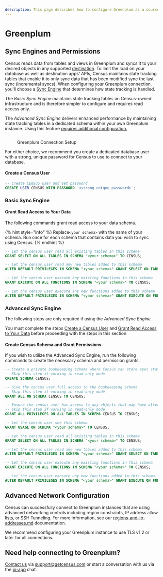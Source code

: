 ```yaml
---
description: This page describes how to configure Greenplum as a source for Census.
---
```


# Greenplum

## Sync Engines and Permissions

Census reads data from tables and views in Greenplum and syncs it to your desired objects in any supported [destination](broken-reference). To limit the load on your database as well as destination apps' APIs, Census maintains state tracking tables that enable it to only sync data that has been modified sync the last sync (incremental syncs). When configuring your Greenplum connection, you'll choose a [Sync Engine](../overview.md#sync-engines) that determines how state tracking is handled.

The _Basic Sync Engine_ maintains state tracking tables on Census-owned infrastructure and is therefore simpler to configure and requires read access only.

The _Advanced Sync Engine_ delivers enhanced performance by maintaining state tracking tables in a dedicated schema within your own Greenplum instance. Using this feature [requires additional configuration.](greenplum.md#advanced-sync-engine)

<figure><img src="../../.gitbook/assets/Screenshot 2023-08-04 at 3.59.40 PM (1).png" alt=""><figcaption><p>Greenplum Connection Setup</p></figcaption></figure>

For either choice, we recommend you create a dedicated database user with a strong, unique password for Census to use to connect to your database.

#### Create a Census User

```sql
-- Create CENSUS user and set password
CREATE USER CENSUS WITH PASSWORD '<strong unique password>';
```

### Basic Sync Engine

#### Grant Read Access to Your Data

The following commands grant read access to your data schema.

{% hint style="info" %}
Replace`<your schema>` with the name of your schema. Run once for each schema that contains data you wish to sync using Census.
{% endhint %}

```sql
-- Let the census user read all existing tables in this schema
GRANT SELECT ON ALL TABLES IN SCHEMA "<your schema>" TO CENSUS;

-- Let the census user read any new tables added to this schema
ALTER DEFAULT PRIVILEGES IN SCHEMA "<your schema>" GRANT SELECT ON TABLES TO CENSUS;

-- Let the census user execute any existing functions in this schema
GRANT EXECUTE ON ALL FUNCTIONS IN SCHEMA "<your schema>" TO CENSUS;

-- Let the census user execute any new functions added to this schema
ALTER DEFAULT PRIVILEGES IN SCHEMA "<your schema>" GRANT EXECUTE ON FUNCTIONS TO CENSUS;
```

### Advanced Sync Engine

The following steps are only required if using the _Advanced Sync Engine._

You must complete the steps [Create a Census User](greenplum.md#create-a-census-user) and [Grant Read Access to Your Data](greenplum.md#basic-sync-engine) before proceeding with the steps in this section.

#### Create Census Schema and Grant Permissions

If you wish to utilize the Advanced Sync Engine, run the following commands to create the necessary schema and permission grants.

```sql
-- Create a private bookkeeping schema where Census can store sync state
-- Skip this step if working in read-only mode
CREATE SCHEMA CENSUS;

-- Give the census user full access to the bookkeeping schema
-- Skip this step if working in read-only mode
GRANT ALL ON SCHEMA CENSUS TO CENSUS;

-- Ensure the census user has access to any objects that may have already existed in the bookkeeping schema
-- Skip this step if working in read-only mode
GRANT ALL PRIVILEGES ON ALL TABLES IN SCHEMA CENSUS TO CENSUS;

-- Let the census user see this schema
GRANT USAGE ON SCHEMA "<your schema>" TO CENSUS;

-- Let the census user read all existing tables in this schema
GRANT SELECT ON ALL TABLES IN SCHEMA "<your schema>" TO CENSUS;

-- Let the census user read any new tables added to this schema
ALTER DEFAULT PRIVILEGES IN SCHEMA "<your schema>" GRANT SELECT ON TABLES TO CENSUS;

-- Let the census user execute any existing functions in this schema
GRANT EXECUTE ON ALL FUNCTIONS IN SCHEMA "<your schema>" TO CENSUS;

-- Let the census user execute any new functions added to this schema
ALTER DEFAULT PRIVILEGES IN SCHEMA "<your schema>" GRANT EXECUTE ON FUNCTIONS TO CENSUS;
```

## Advanced Network Configuration

Census can successfully connect to Greenplum instances that are using advanced networking controls including region constraints, IP address allow lists, or SSH Tunneling. For more information, see our [regions-and-ip-addresses.md](../../misc/security-and-privacy/regions-and-ip-addresses.md "mention") documentation.

We recommend configuring your Greenplum instance to use TLS v1.2 or later for all connections.

## Need help connecting to Greenplum?

[Contact us](mailto:support@getcensus.com) via support@getcensus.com or start a conversation with us via the [in-app](https://app.getcensus.com) chat.
